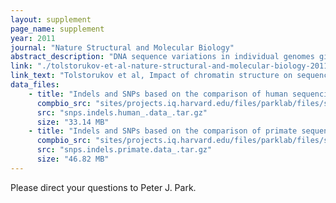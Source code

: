 ```yaml
---
layout: supplement
page_name: supplement
year: 2011
journal: "Nature Structural and Molecular Biology"
abstract_description: "DNA sequence variations in individual genomes give rise to different phenotypes within the same species. One mechanism in this process is the alteration of chromatin structure due to sequence variation that impacts gene regulation. We composed a high-confidence collection of human SNPs and indels based on analysis of publicly available sequencing data and investigated whether the DNA loci associated with stable nucleosome positions are protected against mutations. We addressed how the sequence variation is reflected in the occupancy profiles of nucleosomes bearing different epigenetic modifications on genome scale. We find that indels are depleted around nucleosome positions of all considered types, while SNPs are enriched around the positions of bulk nucleosomes but depleted around the positions of epigenetically modified nucleosomes. These findings indicate an increased level of conservation for the sequences associated with epigenetically modified nucleosomes, highlighting complex organization of the human chromatin."
link: "./tolstorukov-et-al-nature-structural-and-molecular-biology-2011"
link_text: "Tolstorukov et al, Impact of chromatin structure on sequence variability in the human genome, Nature Structural and Molecular Biology, 2011"
data_files:
    - title: "Indels and SNPs based on the comparison of human sequencing data"
      compbio_src: "sites/projects.iq.harvard.edu/files/parklab/files/snps.indels.human_.data_.tar.gz"
      src: "snps.indels.human_.data_.tar.gz"
      size: "33.14 MB"
    - title: "Indels and SNPs based on the comparison of primate sequencing data"
      compbio_src: "sites/projects.iq.harvard.edu/files/parklab/files/snps.indels.primate.data_.tar.gz"
      src: "snps.indels.primate.data_.tar.gz"
      size: "46.82 MB"
---
```


Please direct your questions to Peter J. Park.


